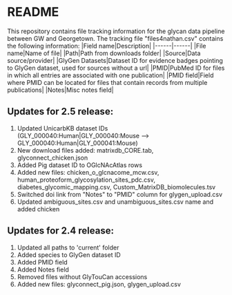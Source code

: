 # README

This repository contains file tracking information for the glycan data pipeline between GW and Georgetown. The tracking file "files4nathan.csv" contains the following information:
|Field name|Description|
|------|------|
|File name|Name of file|
|Path|Path from downloads folder|
|Source|Data source/provider|
|GlyGen Datasets|Dataset ID for evidence badges pointing to GlyGen dataset, used for sources without a url|
|PMID|PubMed ID for files in which all entries are associated with one publication|
|PMID field|Field where PMID can be located for files that contain records from multiple publications|
|Notes|Misc notes field|

Updates for 2.5 release:
------
1. Updated UnicarbKB dataset IDs (GLY_000040:Human|GLY_000040:Mouse --> GLY_000040:Human|GLY_000041:Mouse)
2. New download files added: matrixdb_CORE.tab, glyconnect_chicken.json
3. Added Pig dataset ID to OGlcNAcAtlas rows 
4. Added new files: chicken_o_glcnacome_mcw.csv, human_proteoform_glycosylation_sites_pdc.csv, diabetes_glycomic_mapping.csv, Custom_MatrixDB_biomolecules.tsv
5. Switched doi link from "Notes" to "PMID" column for glygen_upload.csv
6. Updated ambiguous_sites.csv and unambiguous_sites.csv name and added chicken  

Updates for 2.4 release:
------
1. Updated all paths to 'current' folder
2. Added species to GlyGen dataset ID
3. Added PMID field
4. Added Notes field
5. Removed files without GlyTouCan accessions
6. Added new files: glyconnect_pig.json, glygen_upload.csv
